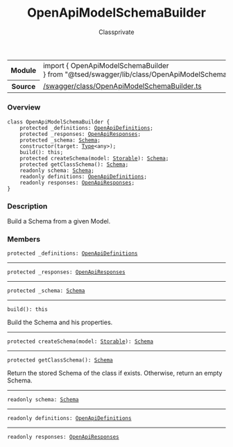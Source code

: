 
<header class="symbol-info-header"><h1 id="openapimodelschemabuilder">OpenApiModelSchemaBuilder</h1><label class="symbol-info-type-label class">Class</label><label class="api-type-label private" title="private">private</label></header>
<!-- summary -->
<section class="symbol-info"><table class="is-full-width"><tbody><tr><th>Module</th><td><div class="lang-typescript"><span class="token keyword">import</span> { OpenApiModelSchemaBuilder }&nbsp;<span class="token keyword">from</span>&nbsp;<span class="token string">"@tsed/swagger/lib/class/OpenApiModelSchemaBuilder"</span></div></td></tr><tr><th>Source</th><td><a href="https://github.com/Romakita/ts-express-decorators/blob/v4.17.7/src//swagger/class/OpenApiModelSchemaBuilder.ts#L0-L0">/swagger/class/OpenApiModelSchemaBuilder.ts</a></td></tr></tbody></table></section>
<!-- overview -->


### Overview


<pre><code class="typescript-lang "><span class="token keyword">class</span> OpenApiModelSchemaBuilder <span class="token punctuation">{</span>
    <span class="token keyword">protected</span> _definitions<span class="token punctuation">:</span> <a href="#api/swagger/openapidefinitions"><span class="token">OpenApiDefinitions</span></a><span class="token punctuation">;</span>
    <span class="token keyword">protected</span> _responses<span class="token punctuation">:</span> <a href="#api/swagger/openapiresponses"><span class="token">OpenApiResponses</span></a><span class="token punctuation">;</span>
    <span class="token keyword">protected</span> _schema<span class="token punctuation">:</span> <a href="#api/common/jsonschema/schema"><span class="token">Schema</span></a><span class="token punctuation">;</span>
    <span class="token keyword">constructor</span><span class="token punctuation">(</span>target<span class="token punctuation">:</span> <a href="#api/core/type"><span class="token">Type</span></a><<span class="token keyword">any</span>><span class="token punctuation">)</span><span class="token punctuation">;</span>
    <span class="token function">build</span><span class="token punctuation">(</span><span class="token punctuation">)</span><span class="token punctuation">:</span> this<span class="token punctuation">;</span>
    <span class="token keyword">protected</span> <span class="token function">createSchema</span><span class="token punctuation">(</span>model<span class="token punctuation">:</span> <a href="#api/core/storable"><span class="token">Storable</span></a><span class="token punctuation">)</span><span class="token punctuation">:</span> <a href="#api/common/jsonschema/schema"><span class="token">Schema</span></a><span class="token punctuation">;</span>
    <span class="token keyword">protected</span> <span class="token function">getClassSchema</span><span class="token punctuation">(</span><span class="token punctuation">)</span><span class="token punctuation">:</span> <a href="#api/common/jsonschema/schema"><span class="token">Schema</span></a><span class="token punctuation">;</span>
    <span class="token keyword">readonly</span> schema<span class="token punctuation">:</span> <a href="#api/common/jsonschema/schema"><span class="token">Schema</span></a><span class="token punctuation">;</span>
    <span class="token keyword">readonly</span> definitions<span class="token punctuation">:</span> <a href="#api/swagger/openapidefinitions"><span class="token">OpenApiDefinitions</span></a><span class="token punctuation">;</span>
    <span class="token keyword">readonly</span> responses<span class="token punctuation">:</span> <a href="#api/swagger/openapiresponses"><span class="token">OpenApiResponses</span></a><span class="token punctuation">;</span>
<span class="token punctuation">}</span></code></pre>


<!-- Parameters -->

<!-- Description -->


### Description

Build a Schema from a given Model.

<!-- Members -->







### Members



<div class="method-overview">
<pre><code class="typescript-lang "><span class="token keyword">protected</span> _definitions<span class="token punctuation">:</span> <a href="#api/swagger/openapidefinitions"><span class="token">OpenApiDefinitions</span></a></code></pre>
</div>




<hr/>



<div class="method-overview">
<pre><code class="typescript-lang "><span class="token keyword">protected</span> _responses<span class="token punctuation">:</span> <a href="#api/swagger/openapiresponses"><span class="token">OpenApiResponses</span></a></code></pre>
</div>




<hr/>



<div class="method-overview">
<pre><code class="typescript-lang "><span class="token keyword">protected</span> _schema<span class="token punctuation">:</span> <a href="#api/common/jsonschema/schema"><span class="token">Schema</span></a></code></pre>
</div>




<hr/>



<div class="method-overview">
<pre><code class="typescript-lang "><span class="token function">build</span><span class="token punctuation">(</span><span class="token punctuation">)</span><span class="token punctuation">:</span> this</code></pre>
</div>


Build the Schema and his properties.



<hr/>



<div class="method-overview">
<pre><code class="typescript-lang "><span class="token keyword">protected</span> <span class="token function">createSchema</span><span class="token punctuation">(</span>model<span class="token punctuation">:</span> <a href="#api/core/storable"><span class="token">Storable</span></a><span class="token punctuation">)</span><span class="token punctuation">:</span> <a href="#api/common/jsonschema/schema"><span class="token">Schema</span></a></code></pre>
</div>




<hr/>



<div class="method-overview">
<pre><code class="typescript-lang "><span class="token keyword">protected</span> <span class="token function">getClassSchema</span><span class="token punctuation">(</span><span class="token punctuation">)</span><span class="token punctuation">:</span> <a href="#api/common/jsonschema/schema"><span class="token">Schema</span></a></code></pre>
</div>


Return the stored Schema of the class if exists. Otherwise, return an empty Schema.



<hr/>



<div class="method-overview">
<pre><code class="typescript-lang "><span class="token keyword">readonly</span> schema<span class="token punctuation">:</span> <a href="#api/common/jsonschema/schema"><span class="token">Schema</span></a></code></pre>
</div>




<hr/>



<div class="method-overview">
<pre><code class="typescript-lang "><span class="token keyword">readonly</span> definitions<span class="token punctuation">:</span> <a href="#api/swagger/openapidefinitions"><span class="token">OpenApiDefinitions</span></a></code></pre>
</div>




<hr/>



<div class="method-overview">
<pre><code class="typescript-lang "><span class="token keyword">readonly</span> responses<span class="token punctuation">:</span> <a href="#api/swagger/openapiresponses"><span class="token">OpenApiResponses</span></a></code></pre>
</div>








